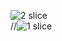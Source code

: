 ![2 slice](https://github.com/yunusokur0/SliceItAllClone/assets/114630722/53201f17-e754-4902-844e-971e8e0f215f)  
//![1 slice](https://github.com/yunusokur0/SliceItAllClone/assets/114630722/aea5f1f9-dbf2-443d-b635-382450dcda02)


